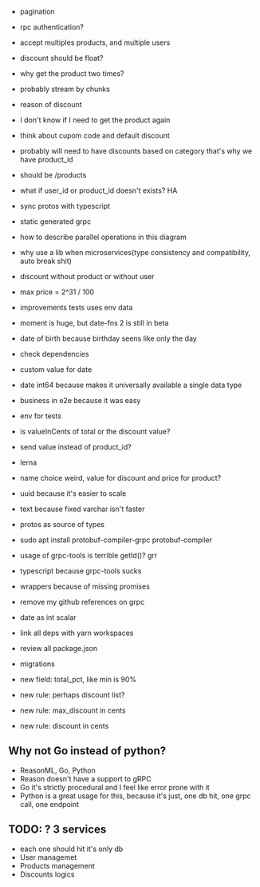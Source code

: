 - pagination
- rpc authentication?
- accept multiples products, and multiple users

- discount should be float?

- why get the product two times?
- probably stream by chunks
- reason of discount

- I don't know if I need to get the product again

- think about cupom code and default discount

- probably will need to have discounts based on category that's why we have product_id
- should be /products

- what if user_id or product_id doesn't exists? HA
- sync protos with typescript
- static generated grpc

- how to describe parallel operations in this diagram
- why use a lib when microservices(type consistency and compatibility, auto break shit)

- discount without product or without user

- max price = 2^31 / 100

- improvements tests uses env data

- moment is huge, but date-fns 2 is still in beta

- date of birth because birthday seens like only the day

- check dependencies
- custom value for date
- date int64 because makes it universally available a single data type
- business in e2e because it was easy
- env for tests
- is valueInCents of total or the discount value?
- send value instead of product_id?
- lerna

- name choice weird, value for discount and price for product?  
- uuid because it's easier to scale
- text because fixed varchar isn't faster

- protos as source of types
- sudo apt install protobuf-compiler-grpc protobuf-compiler

- usage of grpc-tools is terrible getId()? grr
- typescript because grpc-tools sucks
- wrappers because of missing promises
- remove my github references on grpc
- date as int scalar

- link all deps with yarn workspaces
- review all package.json

- migrations

- new field: total_pct, like min is 90%
- new rule: perhaps discount list?
- new rule: max_discount in cents
- new rule: discount in cents

## Why not Go instead of python?
- ReasonML, Go, Python
- Reason doesn't have a support to gRPC
- Go it's strictly procedural and I feel like error prone with it
- Python is a great usage for this, because it's just, one db hit, one grpc call, one endpoint

## TODO: ? 3 services

- each one should hit it's only db
- User managemet
- Products management
- Discounts logics
